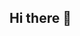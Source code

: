 ## Hi there 👋

<!--
**Juan-avila2/Juan-avila2** is a ✨ _special_ ✨ repository because its `README.md` (this file) appears on your GitHub profile.
My name is Juan Felipe Avila Rodriguez
I'm 18 years old
- 🔭 I’m currently studing mechatronic engeeniering at Unversidad Nacional de Colombia
- 🌱 I’m currently learning Python
- 🤔 I’m looking for help with improving my programing skills 
- 🏎️ Ask me about Formula 1 and i we'll have an extense talk 
- 📫 How to reach me: javilaro@unal.edu.co
-->
